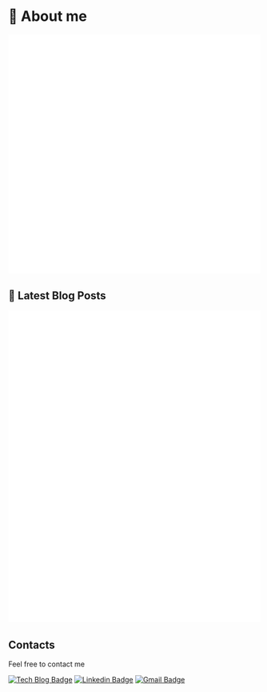 # 💬 About me

![](https://github.com/jopemachine/jopemachine/blob/master/metrics/base.svg)

## 📑 Latest Blog Posts

[![](https://github.com/jopemachine/jopemachine/blob/master/metrics/rss.svg)](https://jopemachine.github.io/)

## Contacts

Feel free to contact me

[![Tech Blog Badge](http://img.shields.io/badge/-Tech%20blog-black?style=flat-square&logo=github&link=https://jopemachine.github.io/)](https://jopemachine.github.io/)
[![Linkedin Badge](https://img.shields.io/badge/-LinkedIn-blue?style=flat-square&logo=Linkedin&logoColor=white&link=https://www.linkedin.com/in/gyu-bong-lee-a1a76b197/)](https://www.linkedin.com/in/gyu-bong-lee-a1a76b197/)
[![Gmail Badge](https://img.shields.io/badge/Gmail-d14836?style=flat-square&logo=Gmail&logoColor=white&link=mailto:jopemachine@gmail.com)](mailto:jopemachine@gmail.com) 
